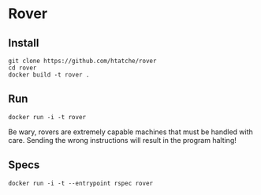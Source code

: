 # Rover

## Install

```
git clone https://github.com/htatche/rover
cd rover
docker build -t rover .
```

## Run

```
docker run -i -t rover
```

Be wary, rovers are extremely capable machines that must be handled with care.
Sending the wrong instructions will result in the program halting!

## Specs

```
docker run -i -t --entrypoint rspec rover
```
